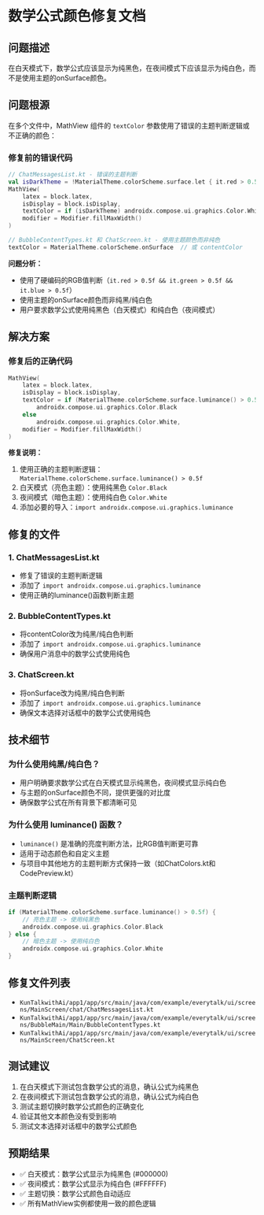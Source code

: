 # 数学公式颜色修复文档

## 问题描述
在白天模式下，数学公式应该显示为纯黑色，在夜间模式下应该显示为纯白色，而不是使用主题的onSurface颜色。

## 问题根源
在多个文件中，MathView 组件的 `textColor` 参数使用了错误的主题判断逻辑或不正确的颜色：

### 修复前的错误代码
```kotlin
// ChatMessagesList.kt - 错误的主题判断
val isDarkTheme = !MaterialTheme.colorScheme.surface.let { it.red > 0.5f && it.green > 0.5f && it.blue > 0.5f }
MathView(
    latex = block.latex,
    isDisplay = block.isDisplay,
    textColor = if (isDarkTheme) androidx.compose.ui.graphics.Color.White else androidx.compose.ui.graphics.Color.Black,
    modifier = Modifier.fillMaxWidth()
)

// BubbleContentTypes.kt 和 ChatScreen.kt - 使用主题颜色而非纯色
textColor = MaterialTheme.colorScheme.onSurface  // 或 contentColor
```

**问题分析：**
- 使用了硬编码的RGB值判断（`it.red > 0.5f && it.green > 0.5f && it.blue > 0.5f`）
- 使用主题的onSurface颜色而非纯黑/纯白色
- 用户要求数学公式使用纯黑色（白天模式）和纯白色（夜间模式）

## 解决方案

### 修复后的正确代码
```kotlin
MathView(
    latex = block.latex,
    isDisplay = block.isDisplay,
    textColor = if (MaterialTheme.colorScheme.surface.luminance() > 0.5f)
        androidx.compose.ui.graphics.Color.Black
    else
        androidx.compose.ui.graphics.Color.White,
    modifier = Modifier.fillMaxWidth()
)
```

**修复说明：**
1. 使用正确的主题判断逻辑：`MaterialTheme.colorScheme.surface.luminance() > 0.5f`
2. 白天模式（亮色主题）：使用纯黑色 `Color.Black`
3. 夜间模式（暗色主题）：使用纯白色 `Color.White`
4. 添加必要的导入：`import androidx.compose.ui.graphics.luminance`

## 修复的文件

### 1. ChatMessagesList.kt
- 修复了错误的主题判断逻辑
- 添加了 `import androidx.compose.ui.graphics.luminance`
- 使用正确的luminance()函数判断主题

### 2. BubbleContentTypes.kt
- 将contentColor改为纯黑/纯白色判断
- 添加了 `import androidx.compose.ui.graphics.luminance`
- 确保用户消息中的数学公式使用纯色

### 3. ChatScreen.kt
- 将onSurface改为纯黑/纯白色判断
- 添加了 `import androidx.compose.ui.graphics.luminance`
- 确保文本选择对话框中的数学公式使用纯色

## 技术细节

### 为什么使用纯黑/纯白色？
- 用户明确要求数学公式在白天模式显示纯黑色，夜间模式显示纯白色
- 与主题的onSurface颜色不同，提供更强的对比度
- 确保数学公式在所有背景下都清晰可见

### 为什么使用 luminance() 函数？
- `luminance()` 是准确的亮度判断方法，比RGB值判断更可靠
- 适用于动态颜色和自定义主题
- 与项目中其他地方的主题判断方式保持一致（如ChatColors.kt和CodePreview.kt）

### 主题判断逻辑
```kotlin
if (MaterialTheme.colorScheme.surface.luminance() > 0.5f) {
    // 亮色主题 -> 使用纯黑色
    androidx.compose.ui.graphics.Color.Black
} else {
    // 暗色主题 -> 使用纯白色
    androidx.compose.ui.graphics.Color.White
}
```

## 修复文件列表
- `KunTalkwithAi/app1/app/src/main/java/com/example/everytalk/ui/screens/MainScreen/chat/ChatMessagesList.kt`
- `KunTalkwithAi/app1/app/src/main/java/com/example/everytalk/ui/screens/BubbleMain/Main/BubbleContentTypes.kt`
- `KunTalkwithAi/app1/app/src/main/java/com/example/everytalk/ui/screens/MainScreen/ChatScreen.kt`

## 测试建议
1. 在白天模式下测试包含数学公式的消息，确认公式为纯黑色
2. 在夜间模式下测试包含数学公式的消息，确认公式为纯白色
3. 测试主题切换时数学公式颜色的正确变化
4. 验证其他文本颜色没有受到影响
5. 测试文本选择对话框中的数学公式颜色

## 预期结果
- ✅ 白天模式：数学公式显示为纯黑色 (#000000)
- ✅ 夜间模式：数学公式显示为纯白色 (#FFFFFF)
- ✅ 主题切换：数学公式颜色自动适应
- ✅ 所有MathView实例都使用一致的颜色逻辑
